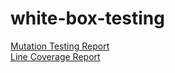# white-box-testing
[Mutation Testing Report](https://prateek1o1.github.io/white-box-testing/reports/mutation/mutation.html) </br>
[Line Coverage Report](https://prateek1o1.github.io/white-box-testing/coverage/lcov-report/index.html)


